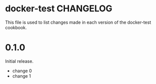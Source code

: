 # docker-test CHANGELOG

This file is used to list changes made in each version of the docker-test cookbook.

# 0.1.0

Initial release.

- change 0
- change 1


